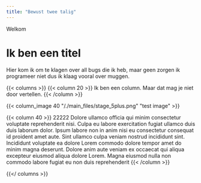 ```yaml
---
title: "Bewust twee talig"
---
```


Welkom

# Ik ben een titel

Hier kom ik om te klagen over all bugs die ik heb, maar geen zorgen ik programeer niet dus ik klaag vooral over muggen.

{{< columns >}}
{{< column 20 >}}
Ik ben een column. Maar dat mag je niet door vertellen.
{{< /column >}}

{{< column_image 40 "/./main_files/stage_5plus.png" "test image" >}}

{{< column 40 >}}
22222 Dolore ullamco officia qui minim consectetur voluptate reprehenderit nisi. Culpa eu labore exercitation fugiat ullamco duis duis laborum dolor. Ipsum labore non in anim nisi eu consectetur consequat id proident amet aute. Sint ullamco culpa veniam nostrud incididunt sint. Incididunt voluptate ea dolore Lorem commodo dolore tempor amet do minim magna deserunt. Dolore anim aute veniam ex occaecat qui aliqua excepteur eiusmod aliqua dolore Lorem. Magna eiusmod nulla non commodo labore fugiat eu non duis reprehenderit
{{< /column >}}

{{</ columns >}}

